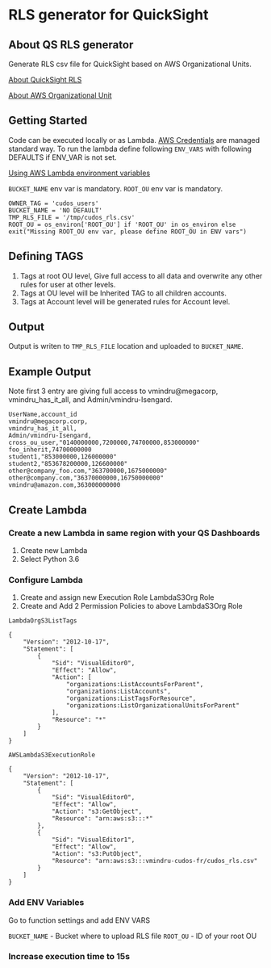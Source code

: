 # RLS generator for QuickSight

## About QS RLS generator 
Generate RLS csv file for QuickSight based on AWS Organizational Units.

[About QuickSight RLS](https://docs.aws.amazon.com/quicksight/latest/user/restrict-access-to-a-data-set-using-row-level-security.html)

[About AWS Organizational Unit ](https://docs.aws.amazon.com/organizations/latest/userguide/orgs_introduction.html)


## Getting Started 

Code can be executed locally or as Lambda. [AWS Credentials](https://boto3.amazonaws.com/v1/documentation/api/latest/guide/credentials.html) are managed standard way.
To run the lambda define following `ENV_VARS` with following DEFAULTS if ENV_VAR is not set. 

[Using AWS Lambda environment variables](https://docs.aws.amazon.com/lambda/latest/dg/configuration-envvars.html)


`BUCKET_NAME` env var is mandatory. 
`ROOT_OU` env var is mandatory. 

```
OWNER_TAG = 'cudos_users'
BUCKET_NAME = 'NO DEFAULT'
TMP_RLS_FILE = '/tmp/cudos_rls.csv'
ROOT_OU = os_environ['ROOT_OU'] if 'ROOT_OU' in os_environ else exit("Missing ROOT_OU env var, please define ROOT_OU in ENV vars")
```
## Defining TAGS

1) Tags at root OU level, Give full access to all data and overwrite any other rules for user at other levels.
2) Tags at OU level will be Inherited TAG to all children accounts.
2) Tags at Account level will be generated rules for Account level.


## Output 

Output is writen to `TMP_RLS_FILE` location and uploaded to `BUCKET_NAME`.


## Example Output 

Note first 3 entry are giving full access to vmindru@megacorp, vmindru_has_it_all, and Admin/vmindru-Isengard.

```
UserName,account_id
vmindru@megacorp.corp,
vmindru_has_it_all, 
Admin/vmindru-Isengard, 
cross_ou_user,"0140000000,7200000,74700000,853000000"
foo_inherit,74700000000
student1,"853000000,126000000"
student2,"853678200000,126600000"
other@company_foo.com,"363700000,1675000000"
other@company.com,"36370000000,16750000000"
vmindru@amazon.com,363000000000
```



## Create Lambda

### Create a new Lambda in same region with your QS Dashboards 

1) Create new Lambda
2) Select Python 3.6

### Configure Lambda

1)  Create and assign new Execution Role LambdaS3Org Role 
2)  Create and Add 2 Permission Policies to above LambdaS3Org Role

`LambdaOrgS3ListTags`

```
{
    "Version": "2012-10-17",
    "Statement": [
        {
            "Sid": "VisualEditor0",
            "Effect": "Allow",
            "Action": [
                "organizations:ListAccountsForParent",
                "organizations:ListAccounts",
                "organizations:ListTagsForResource",
                "organizations:ListOrganizationalUnitsForParent"
            ],
            "Resource": "*"
        }
    ]
}
```

`AWSLambdaS3ExecutionRole`

```
{
    "Version": "2012-10-17",
    "Statement": [
        {
            "Sid": "VisualEditor0",
            "Effect": "Allow",
            "Action": "s3:GetObject",
            "Resource": "arn:aws:s3:::*"
        },
        {
            "Sid": "VisualEditor1",
            "Effect": "Allow",
            "Action": "s3:PutObject",
            "Resource": "arn:aws:s3:::vmindru-cudos-fr/cudos_rls.csv"
        }
    ]
}
```

### Add ENV Variables 

Go to function settings and add ENV VARS 

`BUCKET_NAME` - Bucket where to upload RLS file 
`ROOT_OU`  -  ID of your root OU

### Increase execution time to 15s 




